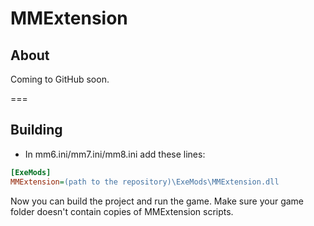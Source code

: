 MMExtension
===

About
---

Coming to GitHub soon.

===

Building
---

- In mm6.ini/mm7.ini/mm8.ini add these lines:

```ini
[ExeMods]
MMExtension=(path to the repository)\ExeMods\MMExtension.dll
```

Now you can build the project and run the game.
Make sure your game folder doesn't contain copies of MMExtension scripts.
